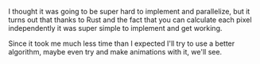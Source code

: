 I thought it was going to be super hard to implement and parallelize, but it turns out that thanks to Rust and the fact that you can calculate each pixel independently it was super simple to implement and get working. 

Since it took me much less time than I expected I'll try to use a better algorithm, maybe even try and make animations with it, we'll see.